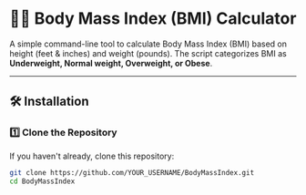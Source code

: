 # 🏋️‍♂️ Body Mass Index (BMI) Calculator

A simple command-line tool to calculate Body Mass Index (BMI) based on height (feet & inches) and weight (pounds). The script categorizes BMI as **Underweight, Normal weight, Overweight, or Obese**.

---


## 🛠️ Installation

### **1️⃣ Clone the Repository**
If you haven't already, clone this repository:
```sh
git clone https://github.com/YOUR_USERNAME/BodyMassIndex.git
cd BodyMassIndex
